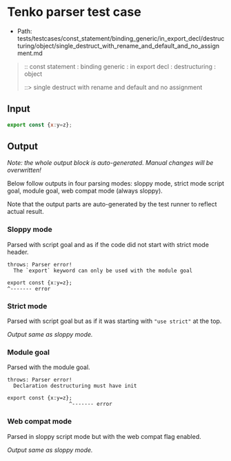 # Tenko parser test case

- Path: tests/testcases/const_statement/binding_generic/in_export_decl/destructuring/object/single_destruct_with_rename_and_default_and_no_assignment.md

> :: const statement : binding generic : in export decl : destructuring : object
>
> ::> single destruct with rename and default and no assignment

## Input

`````js
export const {x:y=z};
`````

## Output

_Note: the whole output block is auto-generated. Manual changes will be overwritten!_

Below follow outputs in four parsing modes: sloppy mode, strict mode script goal, module goal, web compat mode (always sloppy).

Note that the output parts are auto-generated by the test runner to reflect actual result.

### Sloppy mode

Parsed with script goal and as if the code did not start with strict mode header.

`````
throws: Parser error!
  The `export` keyword can only be used with the module goal

export const {x:y=z};
^------- error
`````

### Strict mode

Parsed with script goal but as if it was starting with `"use strict"` at the top.

_Output same as sloppy mode._

### Module goal

Parsed with the module goal.

`````
throws: Parser error!
  Declaration destructuring must have init

export const {x:y=z};
                    ^------- error
`````


### Web compat mode

Parsed in sloppy script mode but with the web compat flag enabled.

_Output same as sloppy mode._
